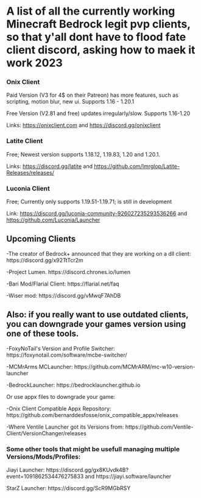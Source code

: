 <br>
<div align="left">
  <p>
   
  </p>
  <br/>
  <p>
    
    
  </p>
  <h1>
    A list of all the currently working Minecraft Bedrock legit pvp clients, so that y'all dont have to flood fate client discord, asking how to maek it work 2023 
  </h1>
  
  <h3 aling:"center"> Onix Client </h3>
  <p>
   Paid Version (V3 for 4$ on their Patreon) has more features, such as scripting, motion blur, new ui. Supports 1.16 - 1.20.1 </p> <p>
   Free Version (V2.81 and free) updates irregularly/slow. Supports 1.16-1.20

   Links: https://onixclient.com and https://discord.gg/onixclient
  </p>
  
  <h3> Latite Client </h3>
  <p>
   Free; Newest version supports 1.18.12, 1.19.83, 1.20 and 1.20.1.

  Links: https://discord.gg/latite and https://github.com/Imrglop/Latite-Releases/releases/
  </p>

  <h3> Luconia Client </h3>
  <p> Free; Currently only supports 1.19.51-1.19.71; is still in development 

  Link: https://discord.gg/luconia-community-926027235293536266 and https://github.com/Luconia/Launcher
  </p>

  <h2>Upcoming Clients</h2>
  <p>-The creator of Bedrock+ announced that they are working on a dll client: https://discord.gg/x92TtTcr2m </p>
  <p>-Project Lumen. https://discord.chrones.io/lumen </p>
  <p>-Bari Mod/Flarial Client: https://flarial.net/faq</p>
  <p>-Wiser mod: https://discord.gg/vMwqF7AhDB</p>
  
  <h2> Also: if you really want to use outdated clients, you can downgrade your games version using one of these tools. </h2>
  <p>
   -FoxyNoTail's Version and Profile Switcher: https://foxynotail.com/software/mcbe-switcher/
  </p>
  <p>
   -MCMrArms MCLauncher: https://github.com/MCMrARM/mc-w10-version-launcher
  </p>
  <p>
   -BedrockLauncher: https://bedrocklauncher.github.io
  </p>
  <p>
    Or use appx files to downgrade your game: </p>
    <p> -Onix Client Compatible Appx Repository: https://github.com/bernarddesfosse/onix_compatible_appx/releases</p>
    <p> -Where Ventile Launcher got its Versions from: https://github.com/Ventile-Client/VersionChanger/releases </p>
  <h3>Some other tools that might be usefull managing multiple Versions/Mods/Profiles:</h3>
  <p>Jiayi Launcher: https://discord.gg/gx8KUvdk4B?event=1091862534476275833 and https://jiayi.software/launcher</p>
  <p>StarZ Launcher: https://discord.gg/ScR9MGbRSY</p>
  
</div>
<br>
